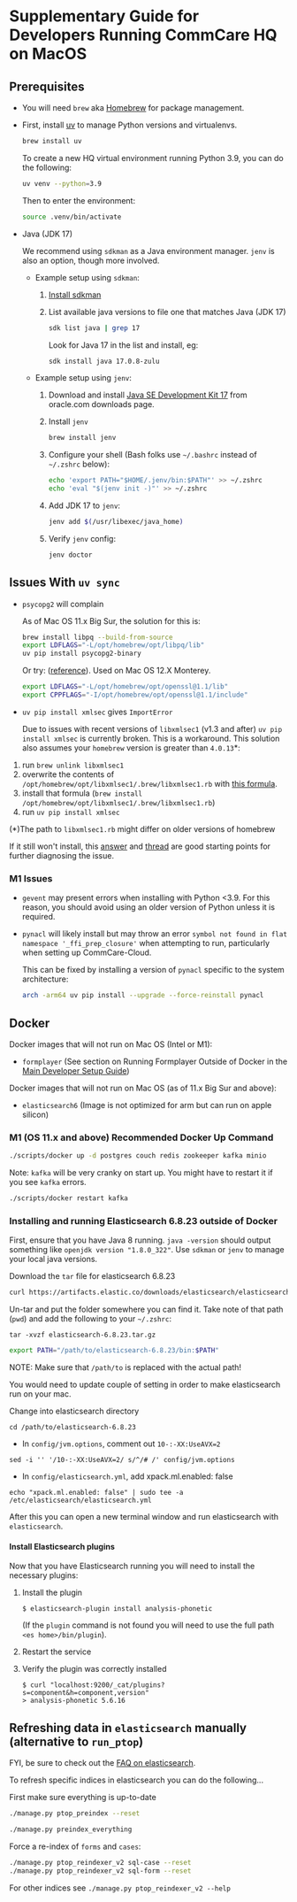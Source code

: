 # Supplementary Guide for Developers Running CommCare HQ on MacOS


## Prerequisites

- You will need `brew` aka [Homebrew](https://brew.sh) for package management.


- First, install [uv](https://docs.astral.sh/uv/) to manage Python versions and virtualenvs.

  ```sh
  brew install uv
  ```

  To create a new HQ virtual environment running Python 3.9, you can do the following:

  ```sh
  uv venv --python=3.9
  ```

  Then to enter the environment:

  ```sh
  source .venv/bin/activate
  ```

- Java (JDK 17)

  We recommend using `sdkman` as a Java environment manager. `jenv` is also an option, though more involved.

    - Example setup using `sdkman`:

        1. [Install sdkman](https://sdkman.io/install)

        2. List available java versions to file one that matches Java (JDK 17)
           ```sh
           sdk list java | grep 17
           ```
           Look for Java 17 in the list and install, eg:
           ```sh
           sdk install java 17.0.8-zulu
           ```

    - Example setup using `jenv`:

        1. Download and install [Java SE Development Kit 17][oracle_jdk17] from oracle.com downloads page.

        2. Install `jenv`

            ```sh
            brew install jenv
            ```

        3. Configure your shell (Bash folks use `~/.bashrc` instead of `~/.zshrc` below):

            ```sh
            echo 'export PATH="$HOME/.jenv/bin:$PATH"' >> ~/.zshrc
            echo 'eval "$(jenv init -)"' >> ~/.zshrc
            ```

        4. Add JDK 17 to `jenv`:

            ```sh
            jenv add $(/usr/libexec/java_home)
            ```

        5. Verify `jenv` config:

            ```sh
            jenv doctor
            ```

  [oracle_jdk17]: https://www.oracle.com/java/technologies/javase/jdk17-archive-downloads.html

## Issues With `uv sync`

- `psycopg2` will complain

  As of Mac OS 11.x Big Sur, the solution for this is:
  ```sh
  brew install libpq --build-from-source
  export LDFLAGS="-L/opt/homebrew/opt/libpq/lib"
  uv pip install psycopg2-binary
  ```
  
  Or try: ([reference](https://rogulski.it/blog/install-psycopg2-on-apple-m1/)). Used on Mac OS 12.X Monterey.
    ```sh
    export LDFLAGS="-L/opt/homebrew/opt/openssl@1.1/lib"
    export CPPFLAGS="-I/opt/homebrew/opt/openssl@1.1/include"
  ```

- `uv pip install xmlsec` gives `ImportError`

  Due to issues with recent versions of `libxmlsec1` (v1.3 and after) `uv pip install xmlsec` is currently broken.
  This is a workaround. This solution also assumes your `homebrew` version is greater than `4.0.13`*:

1. run `brew unlink libxmlsec1`
2. overwrite the contents of `/opt/homebrew/opt/libxmlsec1/.brew/libxmlsec1.rb` with
    [this formula](https://raw.githubusercontent.com/Homebrew/homebrew-core/7f35e6ede954326a10949891af2dba47bbe1fc17/Formula/libxmlsec1.rb).
3. install that formula (`brew install /opt/homebrew/opt/libxmlsec1/.brew/libxmlsec1.rb`)
4. run `uv pip install xmlsec`

(*)The path to `libxmlsec1.rb` might differ on older versions of homebrew

If it still won't install, this [answer](https://stackoverflow.com/questions/76005401/cant-install-xmlsec-via-pip)
and [thread](https://github.com/xmlsec/python-xmlsec/issues/254) are good starting points for further diagnosing the issue.


### M1 Issues

- `gevent` may present errors when installing with Python <3.9. For this reason, you should avoid using an older version of Python unless it is required.

- `pynacl` will likely install but may throw an error `symbol not found in flat namespace '_ffi_prep_closure'` when attempting to run, particularly when setting up CommCare-Cloud.

  This can be fixed by installing a version of `pynacl` specific to the system architecture:
  ```sh
  arch -arm64 uv pip install --upgrade --force-reinstall pynacl
  ```


## Docker

Docker images that will not run on Mac OS (Intel or M1):

- `formplayer` (See section on Running Formplayer Outside of Docker in the [Main Developer Setup Guide](https://github.com/dimagi/commcare-hq/blob/master/DEV_SETUP.md))

Docker images that will not run on Mac OS (as of 11.x Big Sur and above):

- `elasticsearch6` (Image is not optimized for arm but can run on apple silicon)

### M1 (OS 11.x and above) Recommended Docker Up Command

```sh
./scripts/docker up -d postgres couch redis zookeeper kafka minio
```

Note: `kafka` will be very cranky on start up. You might have to restart it if you see `kafka` errors.
```sh
./scripts/docker restart kafka
```

### Installing and running Elasticsearch 6.8.23 outside of Docker

First, ensure that you have Java 8 running. `java -version` should output something like `openjdk version "1.8.0_322"`.
Use `sdkman` or `jenv` to manage your local java versions.

Download the `tar` file for elasticsearch 6.8.23

```sh
curl https://artifacts.elastic.co/downloads/elasticsearch/elasticsearch-6.8.23.tar.gz --output elasticsearch-6.8.23.tar.gz
```

Un-tar and put the folder somewhere you can find it. Take note of that path (`pwd`) and add the following to your `~/.zshrc`:

```
tar -xvzf elasticsearch-6.8.23.tar.gz
```


```sh
export PATH="/path/to/elasticsearch-6.8.23/bin:$PATH"
```
NOTE: Make sure that `/path/to` is replaced with the actual path!

You would need to update couple of setting in order to make elasticsearch run on your mac.

Change into elasticsearch directory

```
cd /path/to/elasticsearch-6.8.23
```

- In `config/jvm.options`, comment out `10-:-XX:UseAVX=2`

```
sed -i '' '/10-:-XX:UseAVX=2/ s/^/# /' config/jvm.options
```

- In `config/elasticsearch.yml`, add xpack.ml.enabled: false

```
echo "xpack.ml.enabled: false" | sudo tee -a /etc/elasticsearch/elasticsearch.yml
```

After this you can open a new terminal window and run elasticsearch with `elasticsearch`.


#### Install Elasticsearch plugins

Now that you have Elasticsearch running you will need to install the necessary plugins:

1. Install the plugin

    ```shell
    $ elasticsearch-plugin install analysis-phonetic
    ```

    (If the `plugin` command is not found you will need to use the full path `<es home>/bin/plugin`).

2. Restart the service

3. Verify the plugin was correctly installed

    ```shell
    $ curl "localhost:9200/_cat/plugins?s=component&h=component,version"
    > analysis-phonetic 5.6.16
    ```


## Refreshing data in `elasticsearch` manually (alternative to `run_ptop`)

FYI, be sure to check out the [FAQ on elasticsearch](https://github.com/dimagi/commcare-hq/blob/master/DEV_FAQ.md#elasticsearch).

To refresh specific indices in elasticsearch you can do the following...

First make sure everything is up-to-date
```sh
./manage.py ptop_preindex --reset

./manage.py preindex_everything
```

Force a re-index of `forms` and `cases`:
```sh
./manage.py ptop_reindexer_v2 sql-case --reset
./manage.py ptop_reindexer_v2 sql-form --reset
```

For other indices see `./manage.py ptop_reindexer_v2 --help`
